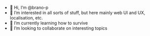- 👋 Hi, I’m @brano-p
- 👀 I’m interested in all sorts of stuff, but here mainly web UI and UX, localisation, etc.
- 🌱 I’m currently learning how to survive
- 💞️ I’m looking to collaborate on interesting topics


